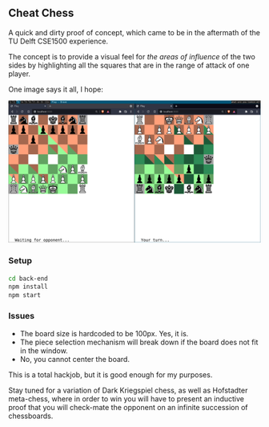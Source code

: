 ## Cheat Chess

A quick and dirty proof of concept, which came to be in the aftermath of the TU Delft CSE1500 experience.

The concept is to provide a visual feel for *the areas of influence* of the two sides by highlighting all the squares that are in the range of attack of one player.

One image says it all, I hope:

![Epic chess highlighting](/demo.png?raw=true)

### Setup

``` sh
cd back-end
npm install
npm start
```

### Issues

- The board size is hardcoded to be 100px. Yes, it is.
- The piece selection mechanism will break down if the board does not fit in the window.
- No, you cannot center the board.

This is a total hackjob, but it is good enough for my purposes.

Stay tuned for a variation of Dark Kriegspiel chess, as well as Hofstadter meta-chess, where in order to win you will have to present an inductive proof that you will check-mate the opponent on an infinite succession of chessboards.

